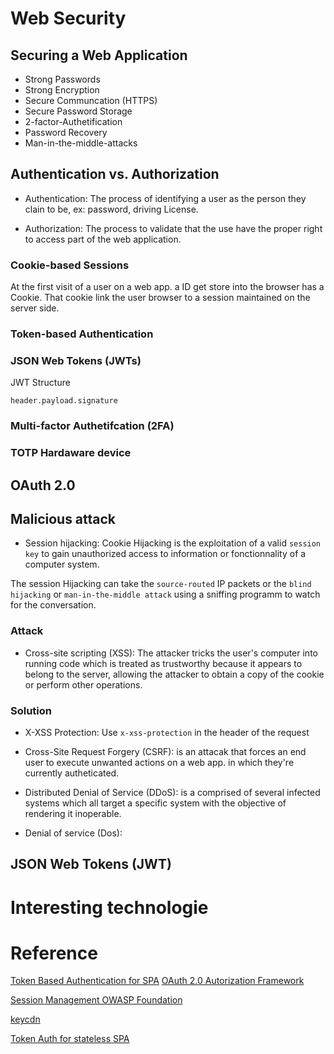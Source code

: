 
# Web Security

## Securing a Web Application

- Strong Passwords
- Strong Encryption
- Secure Communcation (HTTPS)
- Secure Password Storage
- 2-factor-Authetification
- Password Recovery
- Man-in-the-middle-attacks

## Authentication vs. Authorization

- Authentication: The process of identifying a user as the person they clain to be, ex: password, driving License.

- Authorization: The process to validate that the use have the proper right to access part of the web application.  

### Cookie-based Sessions

At the first visit of a user on a web app. a ID get store into the browser has a Cookie. That cookie link the user browser to a session maintained on the server side.

### Token-based Authentication


### JSON Web Tokens (JWTs)

JWT Structure
```
header.payload.signature
```


### Multi-factor Authetifcation (2FA) 

### TOTP Hardaware device

## OAuth 2.0











## Malicious attack

- Session hijacking: Cookie Hijacking is the exploitation of a valid `session key` to gain unauthorized access to information or fonctionnality of a computer system.

The session Hijacking can take the `source-routed` IP packets or the `blind hijacking` or `man-in-the-middle attack` using a sniffing programm to watch for the conversation.

### Attack 

- Cross-site scripting (XSS): The attacker tricks the user's computer into running code which is treated as trustworthy because it appears to belong to the server, allowing the attacker to obtain a copy of the cookie or perform other operations.

### Solution 

- X-XSS Protection: Use `x-xss-protection` in the header of the request


- Cross-Site Request Forgery (CSRF): is an attacak that forces an end user to execute unwanted actions on a web app. in which they're currently autheticated.

- Distributed Denial of Service (DDoS): is a comprised of several infected systems which all target a specific system with the objective of rendering it inoperable. 

- Denial of service (Dos):  


## JSON Web Tokens (JWT)



# Interesting technologie



# Reference


[Token Based Authentication for SPA](https://stormpath.com/blog/token-auth-spa)
[OAuth 2.0 Autorization Framework](https://tools.ietf.org/html/rfc6749)

[Session Management OWASP Foundation](https://www.owasp.org/index.php/Session_Management_Cheat_Sheet)

[keycdn](https://www.keycdn.com/blog/x-xss-protection/)

[Token Auth for stateless SPA](https://medium.com/lightrail/getting-token-authentication-right-in-a-stateless-single-page-application-57d0c6474e3)